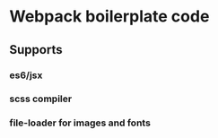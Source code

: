 # Webpack boilerplate code


## Supports

### es6/jsx
### scss compiler
### file-loader for images and fonts
